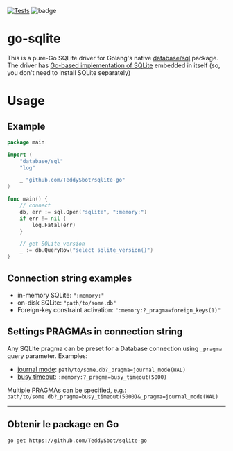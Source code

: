 [![Tests](https://github.com/glebarez/go-sqlite/actions/workflows/tests.yml/badge.svg)](https://github.com/glebarez/go-sqlite/actions/workflows/tests.yml)
![badge](https://img.shields.io/endpoint?url=https://gist.githubusercontent.com/glebarez/0fd7561eb29baf31d5362ffee1ae1702/raw/badge-sqlite-version-with-date.json)

# go-sqlite
This is a pure-Go SQLite driver for Golang's native [database/sql](https://pkg.go.dev/database/sql) package.
The driver has [Go-based implementation of SQLite](https://gitlab.com/cznic/sqlite) embedded in itself (so, you don't need to install SQLite separately)

# Usage

## Example

```go
package main

import (
	"database/sql"
	"log"

	_ "github.com/TeddySbot/sqlite-go"
)

func main() {
	// connect
	db, err := sql.Open("sqlite", ":memory:")
	if err != nil {
		log.Fatal(err)
	}

	// get SQLite version
	_ := db.QueryRow("select sqlite_version()")
}
```

## Connection string examples
- in-memory SQLite: ```":memory:"```
- on-disk SQLite: ```"path/to/some.db"```
- Foreign-key constraint activation: ```":memory:?_pragma=foreign_keys(1)"```

## Settings PRAGMAs in connection string
Any SQLIte pragma can be preset for a Database connection using ```_pragma``` query parameter. Examples:
- [journal mode](https://www.sqlite.org/pragma.html#pragma_journal_mode): ```path/to/some.db?_pragma=journal_mode(WAL)```
- [busy timeout](https://www.sqlite.org/pragma.html#pragma_busy_timeout): ```:memory:?_pragma=busy_timeout(5000)```

Multiple PRAGMAs can be specified, e.g.:<br>
```path/to/some.db?_pragma=busy_timeout(5000)&_pragma=journal_mode(WAL)```

______
## Obtenir le package en Go
```
go get https://github.com/TeddySbot/sqlite-go
```
